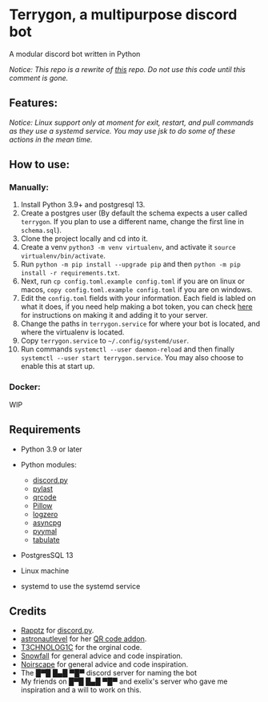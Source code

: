 # Terrygon, a multipurpose discord bot
A modular discord bot written in Python

*Notice: This repo is a rewrite of [this](https://gitlab.com/PhazonicRidley/terrygon) repo. Do not use this code until this comment is gone.*

## Features:

*Notice: Linux support only at moment for exit, restart, and pull commands as they use a systemd service. You may use jsk to do some of these actions in the mean time.*

## How to use:

### Manually:
1. Install Python 3.9+ and postgresql 13.
2. Create a postgres user (By default the schema expects a user called `terrygon`. If you plan to use a different name, change the first line in `schema.sql`).
3. Clone the project locally and cd into it.
4. Create a venv `python3 -m venv virtualenv`, and activate it `source virtualenv/bin/activate`.
5. Run `python -m pip install --upgrade pip` and then `python -m pip install -r requirements.txt`.
4. Next, run `cp config.toml.example config.toml` if you are on linux or macos, `copy config.toml.example config.toml` if you are on windows.
6. Edit the `config.toml` fields with your information. Each field is labled on what it does, if you need help making a bot token, you can check [here](https://tinyurl.com/yad4qmz3) for instructions on making it and adding it to your server.
7. Change the paths in `terrygon.service` for where your bot is located, and where the virtualenv is located.
8. Copy `terrygon.service` to `~/.config/systemd/user`.
9. Run commands `systemctl --user daemon-reload` and then finally `systemctl --user start terrygon.service`. You may also choose to enable this at start up.

### Docker:
WIP

## Requirements
- Python 3.9 or later
- Python modules:
    - [discord.py](https://github.com/Rapptz/discord.py/tree/rewrite)
    - [pylast](https://github.com/pylast/pylast)
    - [qrcode](https://github.com/lincolnloop/python-qrcode)
    - [Pillow](https://github.com/python-pillow/Pillow)
    - [logzero](https://github.com/metachris/logzero)
    - [asyncpg](https://github.com/MagicStack/asyncpg)
    - [pyymal](https://github.com/yaml/pyyaml)
    - [tabulate](https://github.com/astanin/python-tabulate)

- PostgresSQL 13
- Linux machine
- systemd to use the systemd service

## Credits
- [Rapptz](https://github.com/Rapptz) for [discord.py](https://github.com/Rapptz/discord.py/tree/rewrite).
- [astronautlevel](https://github.com/astronautlevel2) for her [QR code addon](https://github.com/astronautlevel2/Discord-Cogs/blob/master/qrgen.py).
- [T3CHNOLOG1C](https://github.com/T3CHNOLOG1C) for the orginal code.
- [Snowfall](https://gitlab.com/lightning-bot/Lightning) for general advice and code inspiration.
- [Noirscape](https://git.catgirlsin.space/noirscape/) for general advice and code inspiration.
- The █▀█ █▄█ ▀█▀ discord server for naming the bot
- My friends on █▀█ █▄█ ▀█▀ and exelix's server who gave me inspiration and a will to work on this.